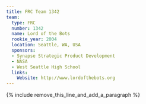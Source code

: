 ```yaml
---
title: FRC Team 1342
team:
  type: FRC
  number: 1342
  name: Lord of the Bots
  rookie_year: 2004
  location: Seattle, WA, USA
  sponsors:
  - Synapse Strategic Product Development
  - NASA
  - West Seattle High School
  links:
    Website: http://www.lordofthebots.org
---
```


{% include remove_this_line_and_add_a_paragraph %}